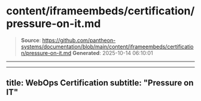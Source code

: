 # content/iframeembeds/certification/pressure-on-it.md

> **Source**: https://github.com/pantheon-systems/documentation/blob/main/content/iframeembeds/certification/pressure-on-it.md
> **Generated**: 2025-10-14 06:10:01

---

---
title: WebOps Certification
subtitle: "Pressure on IT"
---

<Partial file="certification-guide/pressure-on-it.md" />
